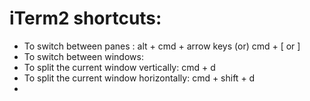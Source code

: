iTerm2 shortcuts: 
==================

* To switch between panes :  alt + cmd + arrow keys (or) cmd + [ or ]
* To switch between windows: 
* To split the current window vertically: cmd + d 
* To split the current window horizontally: cmd + shift + d
* 
